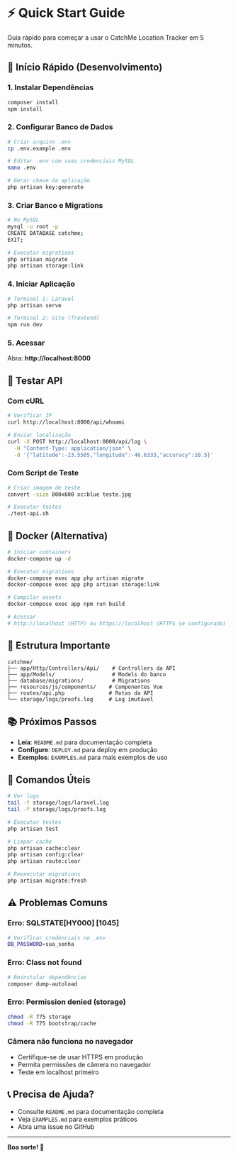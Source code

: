 # ⚡ Quick Start Guide

Guia rápido para começar a usar o CatchMe Location Tracker em 5 minutos.

## 🚀 Início Rápido (Desenvolvimento)

### 1. Instalar Dependências

```bash
composer install
npm install
```

### 2. Configurar Banco de Dados

```bash
# Criar arquivo .env
cp .env.example .env

# Editar .env com suas credenciais MySQL
nano .env

# Gerar chave da aplicação
php artisan key:generate
```

### 3. Criar Banco e Migrations

```bash
# No MySQL
mysql -u root -p
CREATE DATABASE catchme;
EXIT;

# Executar migrations
php artisan migrate
php artisan storage:link
```

### 4. Iniciar Aplicação

```bash
# Terminal 1: Laravel
php artisan serve

# Terminal 2: Vite (frontend)
npm run dev
```

### 5. Acessar

Abra: **http://localhost:8000**

## 🧪 Testar API

### Com cURL

```bash
# Verificar IP
curl http://localhost:8000/api/whoami

# Enviar localização
curl -X POST http://localhost:8000/api/log \
  -H "Content-Type: application/json" \
  -d '{"latitude":-23.5505,"longitude":-46.6333,"accuracy":10.5}'
```

### Com Script de Teste

```bash
# Criar imagem de teste
convert -size 800x600 xc:blue teste.jpg

# Executar testes
./test-api.sh
```

## 🐳 Docker (Alternativa)

```bash
# Iniciar containers
docker-compose up -d

# Executar migrations
docker-compose exec app php artisan migrate
docker-compose exec app php artisan storage:link

# Compilar assets
docker-compose exec app npm run build

# Acessar
# http://localhost (HTTP) ou https://localhost (HTTPS se configurado)
```

## 📁 Estrutura Importante

```
catchme/
├── app/Http/Controllers/Api/    # Controllers da API
├── app/Models/                  # Models do banco
├── database/migrations/         # Migrations
├── resources/js/components/    # Componentes Vue
├── routes/api.php              # Rotas da API
└── storage/logs/proofs.log     # Log imutável
```

## 📚 Próximos Passos

- **Leia**: `README.md` para documentação completa
- **Configure**: `DEPLOY.md` para deploy em produção
- **Exemplos**: `EXAMPLES.md` para mais exemplos de uso

## 🔧 Comandos Úteis

```bash
# Ver logs
tail -f storage/logs/laravel.log
tail -f storage/logs/proofs.log

# Executar testes
php artisan test

# Limpar cache
php artisan cache:clear
php artisan config:clear
php artisan route:clear

# Reexecutar migrations
php artisan migrate:fresh
```

## ⚠️ Problemas Comuns

### Erro: SQLSTATE[HY000] [1045]

```bash
# Verificar credenciais no .env
DB_PASSWORD=sua_senha
```

### Erro: Class not found

```bash
# Reinstalar dependências
composer dump-autoload
```

### Erro: Permission denied (storage)

```bash
chmod -R 775 storage
chmod -R 775 bootstrap/cache
```

### Câmera não funciona no navegador

- Certifique-se de usar HTTPS em produção
- Permita permissões de câmera no navegador
- Teste em localhost primeiro

## 📞 Precisa de Ajuda?

- Consulte `README.md` para documentação completa
- Veja `EXAMPLES.md` para exemplos práticos
- Abra uma issue no GitHub

---

**Boa sorte! 🎉**
